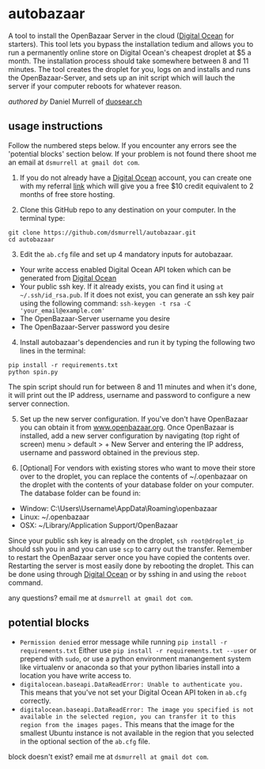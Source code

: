 # autobazaar

A tool to install the OpenBazaar Server in the cloud ([Digital Ocean](https://m.do.co/c/ae523dc7d5e4) for starters). This tool lets you bypass the installation tedium and allows you to run a permanently online store on Digital Ocean's cheapest droplet at $5 a month. The installation process should take somewhere between 8 and 11 minutes. The tool creates the droplet for you, logs on and installs and runs the OpenBazaar-Server, and sets up an init script which will lauch the server if your computer reboots for whatever reason.

*authored by* Daniel Murrell of [duosear.ch](https://duosear.ch)

## usage instructions

Follow the numbered steps below. If you encounter any errors see the 'potential blocks' section below. If your problem is not found there shoot me an email at `dsmurrell at gmail dot com`.

1. If you do not already have a [Digital Ocean](https://m.do.co/c/ae523dc7d5e4) account, you can create one with my referral [link](https://m.do.co/c/ae523dc7d5e4) which will give you a free $10 credit equivalent to 2 months of free store hosting.

2. Clone this GitHub repo to any destination on your computer. In the terminal type:
  ```
  git clone https://github.com/dsmurrell/autobazaar.git
  cd autobazaar
  ```

3. Edit the `ab.cfg` file and set up 4 mandatory inputs for autobazaar. 
  - Your write access enabled Digital Ocean API token which can be generated from [Digital Ocean](https://cloud.digitalocean.com/settings/api/tokens)
  - Your public ssh key. If it already exists, you can find it using `at ~/.ssh/id_rsa.pub`. If it does not exist, you can generate an ssh key pair using the following command: `ssh-keygen -t rsa -C 'your_email@example.com'`
  - The OpenBazaar-Server username you desire
  - The OpenBazaar-Server password you desire

4. Install autobazaar's dependencies and run it by typing the following two lines in the terminal:
  ```
  pip install -r requirements.txt
  python spin.py
  ```
  The spin script should run for between 8 and 11 minutes and when it's done, it will print out the IP address, username and password to configure a new server connection.
  
5. Set up the new server configuration. If you've don't have OpenBazaar you can obtain it from www.openbazaar.org. Once OpenBazaar is installed, add a new server configuration by navigating (top right of screen) menu > default > + New Server and entering the IP address, username and password obtained in the previous step.

6. [Optional] For vendors with existing stores who want to move their store over to the droplet, you can replace the contents of ~/.openbazaar on the droplet with the contents of your database folder on your computer. The database folder can be found in:
  - Window: C:\Users\Username\AppData\Roaming\openbazaar 
  - Linux: ~/.openbazaar
  - OSX: ~/Library/Application Support/OpenBazaar

  Since your public ssh key is already on the droplet, `ssh root@droplet_ip` should ssh you in and you can use `scp` to carry out the transfer. Remember to restart the OpenBazaar server once you have copied the contents over. Restarting the server is most easily done by rebooting the droplet. This can be done using through [Digital Ocean](https://m.do.co/c/ae523dc7d5e4) or by sshing in and using the `reboot` command.

any questions? email me at `dsmurrell at gmail dot com`. 

## potential blocks

- `Permission denied` error message while running `pip install -r requirements.txt`
  Either use `pip install -r requirements.txt --user` or prepend with `sudo`, or use a python environment manangement system like virtualenv or anaconda so that your python libaries install into a location you have write access to.
- `digitalocean.baseapi.DataReadError: Unable to authenticate you.`
  This means that you've not set your Digital Ocean API token in `ab.cfg` correctly.
- `digitalocean.baseapi.DataReadError: The image you specified is not available in the selected region, you can transfer it to this region from the images pages.`
  This means that the image for the smallest Ubuntu instance is not available in the region that you selected in the optional section of the `ab.cfg` file.

block doesn't exist? email me at `dsmurrell at gmail dot com`.

